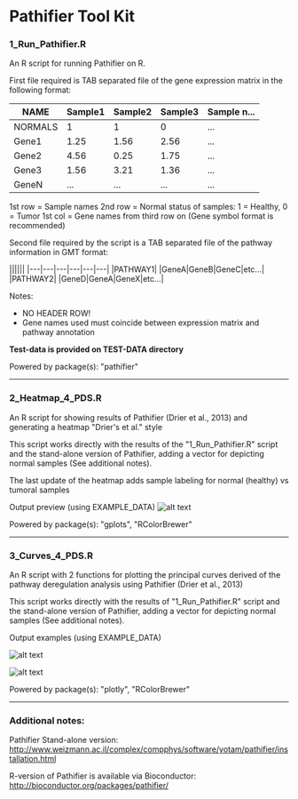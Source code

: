 # Pathifier Tool Kit

### 1_Run_Pathifier.R

An R script for running Pathifier on R.

First file required is TAB separated file of the gene expression matrix in the
following format:

|NAME|Sample1|Sample2|Sample3|Sample n...|
|---|---|---|---|---|
|NORMALS|1|1|0|...|
|Gene1|1.25|1.56|2.56|...|
|Gene2|4.56|0.25|1.75|...|
|Gene3|1.56|3.21|1.36|...|
|GeneN|...|...|...|...|

1st row = Sample names
2nd row = Normal status of samples: 1 = Healthy, 0 = Tumor
1st col = Gene names from third row on (Gene symbol format is recommended)

Second file required by the script is a TAB separated file of the pathway
information in GMT format:

||||||
|---|---|---|---|---|---|
|PATHWAY1|        |GeneA|GeneB|GeneC|etc...|
|PATHWAY2|        |GeneD|GeneA|GeneX|etc...|

Notes:
+ NO HEADER ROW!
+ Gene names used must coincide between expression matrix and pathway annotation

**Test-data is provided on TEST-DATA directory**

Powered by package(s): "pathifier"

---
### 2_Heatmap_4_PDS.R

An R script for showing results of Pathifier (Drier et al., 2013)
and generating a heatmap "Drier's et al." style

This script works directly with the results of the "1_Run_Pathifier.R" script 
and the stand-alone version of Pathifier, adding a vector for depicting
normal samples (See additional notes).

The last update of the heatmap adds sample labeling for normal (healthy) vs 
tumoral samples

Output preview (using EXAMPLE_DATA)
![alt text][heatmap]

Powered by package(s): "gplots", "RColorBrewer"

---
### 3_Curves_4_PDS.R

An R script with 2 functions for plotting the principal curves derived of the 
pathway deregulation analysis using Pathifier (Drier et al., 2013)

This script works directly with the results of "1_Run_Pathifier.R" script and
the stand-alone version of Pathifier, adding a vector for depicting normal 
samples (See additional notes).

Output examples (using EXAMPLE_DATA)

![alt text][princurve]

![alt text][princurvedata]

Powered by package(s): "plotly", "RColorBrewer"

---
### Additional notes:
Pathifier Stand-alone version: http://www.weizmann.ac.il/complex/compphys/software/yotam/pathifier/installation.html

R-version of Pathifier is available via Bioconductor:
http://bioconductor.org/packages/pathifier/

[heatmap]: https://raw.githubusercontent.com/AngelCampos/Pathifier-Tool-Kit/master/heatmap.png "PDS Heatmap"
[princurve]: https://raw.githubusercontent.com/AngelCampos/Pathifier-Tool-Kit/master/PathwayCurve.png "Principal Curve of an example pathway"
[princurvedata]: https://raw.githubusercontent.com/AngelCampos/Pathifier-Tool-Kit/master/PathwayCurveData.png "Principal curve and data points of an example pathway"
